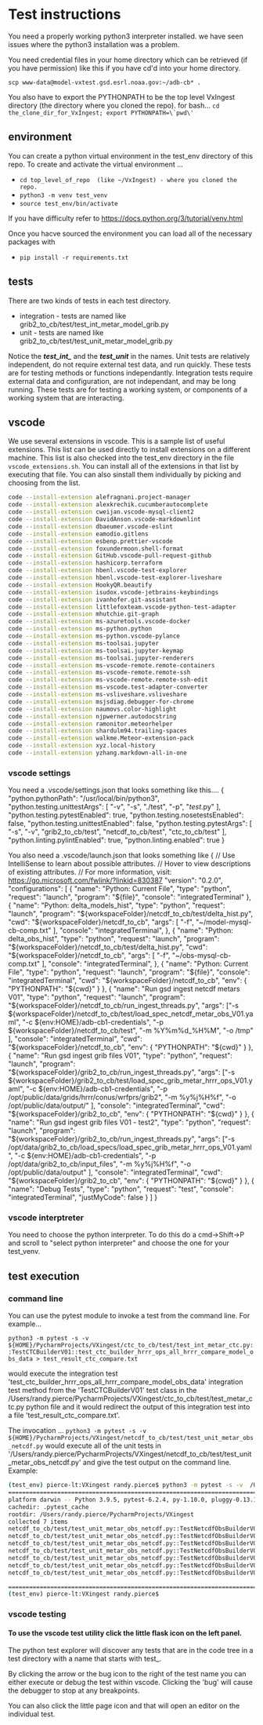 # Test instructions

You need a properly working python3 interpreter installed. we have seen issues where the python3 installation was a problem.

You need credential files in your home directory which can be retrieved (if you have permission) like this if you have cd'd into your home directory.

```scp www-data@model-vxtest.gsd.esrl.noaa.gov:~/adb-cb* .```

You also have to export the PYTHONPATH to be the top level VxIngest directory (the directory where you cloned the repo).
for bash...
```cd the_clone_dir_for_VxIngest; export PYTHONPATH=\`pwd\'```

## environment

You can create a python virtual environment in the test_env directory of this repo.
To create and activate the virtual environment ...

- ```cd top_level_of_repo  (like ~/VxIngest) - where you cloned the repo.```
- ```python3 -m venv test_venv```
- ```source test_env/bin/activate```

If you have difficulty refer to <https://docs.python.org/3/tutorial/venv.html>

Once you hacve sourced the environment you can load all of the necessary packages with

- ```pip install -r requirements.txt```

## tests

There are two kinds of tests in each test directory.

- integration - tests are named like grib2_to_cb/test/test_int_metar_model_grib.py
- unit - tests are named like grib2_to_cb/test/test_unit_metar_model_grib.py

Notice the ***test_int_*** and the ***test_unit*** in the names.
Unit tests are relatively independent, do not require external test data, and run quickly. These tests are for testing methods or functions independantly. Integration tests require external data and configuration, are not independant, and may be long running. These tests are for testing a working system, or components of a working system that are interacting.

## vscode

We use several extensions in vscode. This is a sample list of useful extensions. This list can be used directly to install extensions on a different machine. This list is also checked into the test_env directory in the file ```vscode_extensions.sh```. You can install all of the extensions in that list by executing that file. You can also sinstall them individually by picking and choosing from the list.

``` sh
code --install-extension alefragnani.project-manager
code --install-extension alexkrechik.cucumberautocomplete
code --install-extension cweijan.vscode-mysql-client2
code --install-extension DavidAnson.vscode-markdownlint
code --install-extension dbaeumer.vscode-eslint
code --install-extension eamodio.gitlens
code --install-extension esbenp.prettier-vscode
code --install-extension foxundermoon.shell-format
code --install-extension GitHub.vscode-pull-request-github
code --install-extension hashicorp.terraform
code --install-extension hbenl.vscode-test-explorer
code --install-extension hbenl.vscode-test-explorer-liveshare
code --install-extension HookyQR.beautify
code --install-extension isudox.vscode-jetbrains-keybindings
code --install-extension ivanhofer.git-assistant
code --install-extension littlefoxteam.vscode-python-test-adapter
code --install-extension mhutchie.git-graph
code --install-extension ms-azuretools.vscode-docker
code --install-extension ms-python.python
code --install-extension ms-python.vscode-pylance
code --install-extension ms-toolsai.jupyter
code --install-extension ms-toolsai.jupyter-keymap
code --install-extension ms-toolsai.jupyter-renderers
code --install-extension ms-vscode-remote.remote-containers
code --install-extension ms-vscode-remote.remote-ssh
code --install-extension ms-vscode-remote.remote-ssh-edit
code --install-extension ms-vscode.test-adapter-converter
code --install-extension ms-vsliveshare.vsliveshare
code --install-extension msjsdiag.debugger-for-chrome
code --install-extension naumovs.color-highlight
code --install-extension njpwerner.autodocstring
code --install-extension ramonitor.meteorhelper
code --install-extension shardulm94.trailing-spaces
code --install-extension walkme.Meteor-extension-pack
code --install-extension xyz.local-history
code --install-extension yzhang.markdown-all-in-one
```

### vscode settings

You need a .vscode/settings.json that looks something like this....
{
    "python.pythonPath": "/usr/local/bin/python3",
    "python.testing.unittestArgs": [
        "-v",
        "-s",
        "./test",
        "-p",
        "*test*.py"
    ],
    "python.testing.pytestEnabled": true,
    "python.testing.nosetestsEnabled": false,
    "python.testing.unittestEnabled": false,
    "python.testing.pytestArgs": [
        "-s",
        "-v",
        "grib2_to_cb/test",
        "netcdf_to_cb/test",
        "ctc_to_cb/test"
    ],
    "python.linting.pylintEnabled": true,
    "python.linting.enabled": true
}

You also need a .vscode/launch.json that looks something like
{
    // Use IntelliSense to learn about possible attributes.
    // Hover to view descriptions of existing attributes.
    // For more information, visit: https://go.microsoft.com/fwlink/?linkid=830387
    "version": "0.2.0",
    "configurations": [
        {
            "name": "Python: Current File",
            "type": "python",
            "request": "launch",
            "program": "${file}",
            "console": "integratedTerminal"
        },
        {
            "name": "Python: delta_models_hist",
            "type": "python",
            "request": "launch",
            "program": "${workspaceFolder}/netcdf_to_cb/test/delta_hist.py",
            "cwd": "${workspaceFolder}/netcdf_to_cb",
            "args": [
                "-f", "~/model-mysql-cb-comp.txt"
            ],
            "console": "integratedTerminal",
        },
        {
            "name": "Python: delta_obs_hist",
            "type": "python",
            "request": "launch",
            "program": "${workspaceFolder}/netcdf_to_cb/test/delta_hist.py",
            "cwd": "${workspaceFolder}/netcdf_to_cb",
            "args": [
                "-f", "~/obs-mysql-cb-comp.txt"
            ],
            "console": "integratedTerminal",
        },
        {
            "name": "Python: Current File",
            "type": "python",
            "request": "launch",
            "program": "${file}",
            "console": "integratedTerminal",
            "cwd": "${workspaceFolder}/netcdf_to_cb",
            "env": {
                "PYTHONPATH": "${cwd}"
            }
        },
        {
            "name": "Run gsd ingest netcdf metars V01",
            "type": "python",
            "request": "launch",
            "program": "${workspaceFolder}/netcdf_to_cb/run_ingest_threads.py",
            "args": ["-s ${workspaceFolder}/netcdf_to_cb/test/load_spec_netcdf_metar_obs_V01.yaml",
                "-c ${env:HOME}/adb-cb1-credentials",
                "-p ${workspaceFolder}/netcdf_to_cb/test",
                "-m %Y%m%d_%H%M",
                "-o /tmp"
            ],
            "console": "integratedTerminal",
            "cwd": "${workspaceFolder}/netcdf_to_cb",
            "env": {
                "PYTHONPATH": "${cwd}"
            }
        },
        {
            "name": "Run gsd ingest grib files V01",
            "type": "python",
            "request": "launch",
            "program": "${workspaceFolder}/grib2_to_cb/run_ingest_threads.py",
            "args": ["-s ${workspaceFolder}/grib2_to_cb/test/load_spec_grib_metar_hrrr_ops_V01.yaml",
                "-c ${env:HOME}/adb-cb1-credentials",
                "-p /opt/public/data/grids/hrrr/conus/wrfprs/grib2",
                "-m %y%j%H%f",
                "-o /opt/public/data/output/"
            ],
            "console": "integratedTerminal",
            "cwd": "${workspaceFolder}/grib2_to_cb",
            "env": {
                "PYTHONPATH": "${cwd}"
            }
        },
        {
            "name": "Run gsd ingest grib files V01 - test2",
            "type": "python",
            "request": "launch",
            "program": "${workspaceFolder}/grib2_to_cb/run_ingest_threads.py",
            "args": ["-s /opt/data/grib2_to_cb/load_specs/load_spec_grib_metar_hrrr_ops_V01.yaml",
                "-c ${env:HOME}/adb-cb1-credentials",
                "-p /opt/data/grib2_to_cb/input_files",
                "-m %y%j%H%f",
                "-o /opt/public/data/output"
            ],
            "console": "integratedTerminal",
            "cwd": "${workspaceFolder}/grib2_to_cb",
            "env": {
                "PYTHONPATH": "${cwd}"
            }
        },
        {
            "name": "Debug Tests",
            "type": "python",
            "request": "test",
            "console": "integratedTerminal",
            "justMyCode": false
        }
    ]
}

### vscode interptreter

You need to choose the python interpreter. To do this do a cmd->Shift->P and scroll to
"select python interpreter" and choose the one for your test_venv.

## test execution

### command line

You can use the pytest module to invoke a test from the command line. For example...

```python3 -m pytest -s -v  ${HOME}/PycharmProjects/VXingest/ctc_to_cb/test/test_int_metar_ctc.py::TestCTCBuilderV01::test_ctc_builder_hrrr_ops_all_hrrr_compare_model_obs_data > test_result_ctc_compare.txt```

would execute the integration test 'test_ctc_builder_hrrr_ops_all_hrrr_compare_model_obs_data' integration test method from the 'TestCTCBuilderV01' test class in the /Users/randy.pierce/PycharmProjects/VXingest/ctc_to_cb/test/test_metar_ctc.py python file and it would redirect the output of this integration test into a file 'test_result_ctc_compare.txt'.

The invocation ... ``` python3 -m pytest -s -v  ${HOME}/PycharmProjects/VXingest/netcdf_to_cb/test/test_unit_metar_obs_netcdf.py ```
would execute all of the unit tests in  '/Users/randy.pierce/PycharmProjects/VXingest/netcdf_to_cb/test/test_unit_metar_obs_netcdf.py' and give the test output on the command line.
Example:

``` sh
(test_env) pierce-lt:VXingest randy.pierce$ python3 -m pytest -s -v  /Users/randy.pierce/PycharmProjects/VXingest/netcdf_to_cb/test/test_unit_metar_obs_netcdf.py
====================================================================================== test session starts ======================================================================================
platform darwin -- Python 3.9.5, pytest-6.2.4, py-1.10.0, pluggy-0.13.1 -- /Users/randy.pierce/PycharmProjects/VXingest/test_env/bin/python3
cachedir: .pytest_cache
rootdir: /Users/randy.pierce/PycharmProjects/VXingest
collected 7 items
netcdf_to_cb/test/test_unit_metar_obs_netcdf.py::TestNetcdfObsBuilderV01Unit::test_build_load_job_doc PASSED
netcdf_to_cb/test/test_unit_metar_obs_netcdf.py::TestNetcdfObsBuilderV01Unit::test_cb_connect_disconnect PASSED
netcdf_to_cb/test/test_unit_metar_obs_netcdf.py::TestNetcdfObsBuilderV01Unit::test_credentials_and_load_spec PASSED
netcdf_to_cb/test/test_unit_metar_obs_netcdf.py::TestNetcdfObsBuilderV01Unit::test_derive_valid_time_epoch PASSED
netcdf_to_cb/test/test_unit_metar_obs_netcdf.py::TestNetcdfObsBuilderV01Unit::test_umask_value_transform PASSED
netcdf_to_cb/test/test_unit_metar_obs_netcdf.py::TestNetcdfObsBuilderV01Unit::test_vxingest_get_file_list PASSED
netcdf_to_cb/test/test_unit_metar_obs_netcdf.py::TestNetcdfObsBuilderV01Unit::test_write_load_job_to_files PASSED

======================================================================================= 7 passed in 5.39s =======================================================================================
(test_env) pierce-lt:VXingest randy.pierce$
```

### vscode testing

#### To use the vscode test utility click the little flask icon on the left panel.

The python test explorer will discover any tests that are in the code tree in a test directory with a name that starts with test_.

By clicking the arrow or the bug icon to the right of the test name you can either execute or debug the test within vscode. Clicking the 'bug' will cause the debugger to stop at any breakpoints.

You can also click the little page icon and that will open an editor on the individual test.
